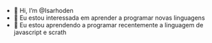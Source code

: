 

- 👋 Hi, I’m @Isarhoden
- 👀 Eu estou interessada em aprender a programar novas linguagens
- 🌱 Eu estou aprendendo a programar recentemente a linguagem de javascript e scrath

<!---
Isarhoden/Isarhoden is a ✨ special ✨ repository because its `README.md` (this file) appears on your GitHub profile.
You can click the Preview link to take a look at your changes.
--->
